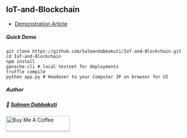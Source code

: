 ## IoT-and-Blockchain

- [Demonstration Article](https://link.medium.com/TcNvHHZoY1)

##### Quick Demo
```
git clone https://github.com/Salmandabbakuti/IoT-and-Blockchain.git
cd IoT-and-Blockchain
npm install
ganache-cli # local testnet for deployments
truffle compile 
python app.py # Headover to your Computer IP on browser for UI

```


 ##### Author   

##### :wave: [Salman Dabbakuti](https://salmandabbakuti.github.io)

<a href="https://www.buymeacoffee.com/Salmandabbakuti" target="_blank"><img src="https://www.buymeacoffee.com/assets/img/custom_images/orange_img.png" alt="Buy Me A Coffee" style="height: 41px !important;width: 174px !important;box-shadow: 0px 3px 2px 0px rgba(190, 190, 190, 0.5) !important;-webkit-box-shadow: 0px 3px 2px 0px rgba(190, 190, 190, 0.5) !important;" ></a>    
